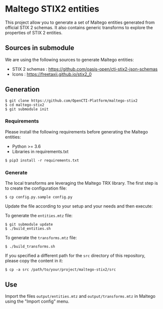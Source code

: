 # Maltego STIX2 entities

This project allow you to generate a set of Maltego entities generated from official STIX 2 schemas.
It also contains generic transforms to explore the properties of STIX 2 entities.

## Sources in submodule

We are using the following sources to generate Maltego entities:

- STIX 2 schemas : https://github.com/oasis-open/cti-stix2-json-schemas
- Icons : https://freetaxii.github.io/stix2_0

## Generation

```
$ git clone https://github.com/OpenCTI-Platform/maltego-stix2
$ cd maltego-stix2
$ git submodule init
```

### Requirements

Please install the following requirements before generating the Maltego entities:

- Python >= 3.6
- Libraries in requirements.txt

```
$ pip3 install -r requirements.txt
```

### Generate

The local transforms are leveraging the Maltego TRX library. The first step is to create the configuration file:

```
$ cp config.py.sample config.py
```

Update the file according to your setup and your needs and then execute:

To generate the `entities.mtz` file:

```
$ git submodule update
$ ./build_entities.sh
```

To generate the `transforms.mtz` file:

```
$ ./build_transforms.sh
```

If you specified a different path for the `src` directory of this repository, please copy the content in it:

```
$ cp -a src /path/to/your/project/maltego-stix2/src
```

## Use

Import the files `output/entities.mtz` and `output/transforms.mtz` in Maltego using the "Import config" menu.
